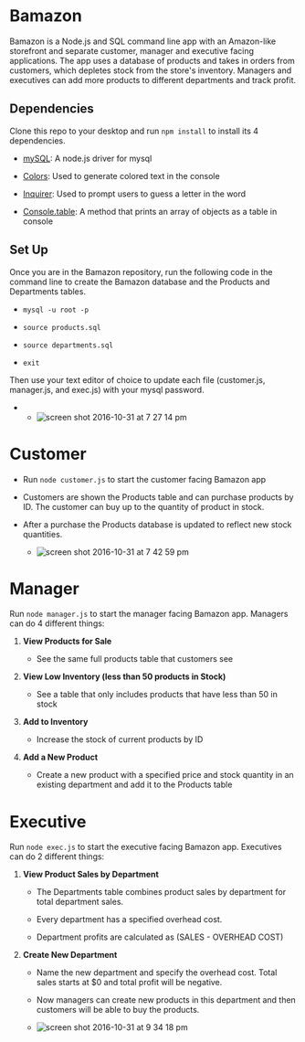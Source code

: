 # Bamazon
Bamazon is a Node.js and SQL command line app with an Amazon-like storefront and separate customer, manager and executive facing applications. The app uses a database of products and takes in orders from customers, which depletes stock from the store's inventory. Managers and executives can add more products to different departments and track profit.
## Dependencies

Clone this repo to your desktop and run `npm install` to install its 4 dependencies.

- [mySQL](https://www.npmjs.com/package/mysql): A node.js driver for mysql

- [Colors](https://www.npmjs.com/package/colors): Used to generate colored text in the console 

- [Inquirer](https://www.npmjs.com/package/inquirer): Used to prompt users to guess a letter in the word

- [Console.table](https://www.npmjs.com/package/console.table): A method that prints an array of objects as a table in console

## Set Up
Once you are in the Bamazon repository, run the following code in the command line to create the Bamazon database and the Products and Departments tables.

- `mysql -u root -p`

- `source products.sql`

- `source departments.sql`

-  `exit`

Then use your text editor of choice to update each file (customer.js, manager.js, and exec.js) with your mysql password.

- -  ![screen shot 2016-10-31 at 7 27 14 pm](https://cloud.githubusercontent.com/assets/18673328/19877960/0a0847f0-9fa1-11e6-989f-77b9207d8a09.png)


# Customer

- Run `node customer.js` to start the customer facing Bamazon app

- Customers are shown the Products table and can purchase products by ID. The customer can buy up to the quantity of product in stock.

- After a purchase the Products database is updated to reflect new stock quantities.

    - ![screen shot 2016-10-31 at 7 42 59 pm](https://cloud.githubusercontent.com/assets/18673328/19878115/4cbd71dc-9fa2-11e6-8897-1513a173ea2e.png)

# Manager

Run `node manager.js` to start the manager facing Bamazon app. Managers can do 4 different things:

1. **View Products for Sale**

    - See the same full products table that customers see

2. **View Low Inventory (less than 50 products in Stock)** 

    - See a table that only includes products that have less than 50 in stock

3. **Add to Inventory** 

    - Increase the stock of current products by ID

4. **Add a New Product**

    - Create a new product with a specified price and stock quantity in an existing department and add it to the Products table

# Executive

Run `node exec.js` to start the executive facing Bamazon app. Executives can do 2 different things:

1. **View Product Sales by Department**

    - The Departments table combines product sales by department for total department sales.

    - Every department has a specified overhead cost.

    - Department profits are calculated as (SALES - OVERHEAD COST)

2. **Create New Department**

    - Name the new department and specify the overhead cost. Total sales starts at $0 and total profit will be negative.

    - Now managers can create new products in this department and then customers will be able to buy the products.

    - ![screen shot 2016-10-31 at 9 34 18 pm](https://cloud.githubusercontent.com/assets/18673328/19879620/dc6ccdf0-9fb1-11e6-8b29-34ad2fd6855e.png)
